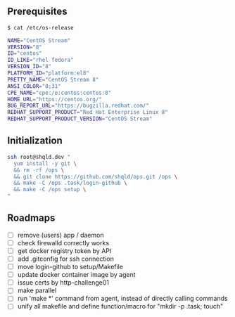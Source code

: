 ## Prerequisites

```sh
$ cat /etc/os-release

NAME="CentOS Stream"
VERSION="8"
ID="centos"
ID_LIKE="rhel fedora"
VERSION_ID="8"
PLATFORM_ID="platform:el8"
PRETTY_NAME="CentOS Stream 8"
ANSI_COLOR="0;31"
CPE_NAME="cpe:/o:centos:centos:8"
HOME_URL="https://centos.org/"
BUG_REPORT_URL="https://bugzilla.redhat.com/"
REDHAT_SUPPORT_PRODUCT="Red Hat Enterprise Linux 8"
REDHAT_SUPPORT_PRODUCT_VERSION="CentOS Stream"
```

## Initialization

```sh
ssh root@shqld.dev "
  yum install -y git \
  && rm -rf /ops \
  && git clone https://github.com/shqld/ops.git /ops \
  && make -C /ops .task/login-github \
  && make -C /ops setup \
"
```

## Roadmaps

-   [ ] remove (users) app / daemon
-   [ ] check firewalld correctly works
-   [ ] get docker registry token by API
-   [ ] add .gitconfig for ssh connection
-   [ ] move login-github to setup/Makefile
-   [ ] update docker container image by agent
-   [ ] issue certs by http-challenge01
-   [ ] make parallel
-   [ ] run 'make \*' command from agent, instead of directly calling commands
-   [ ] unify all makefile and define function/macro for "mkdir -p .task; touch"
